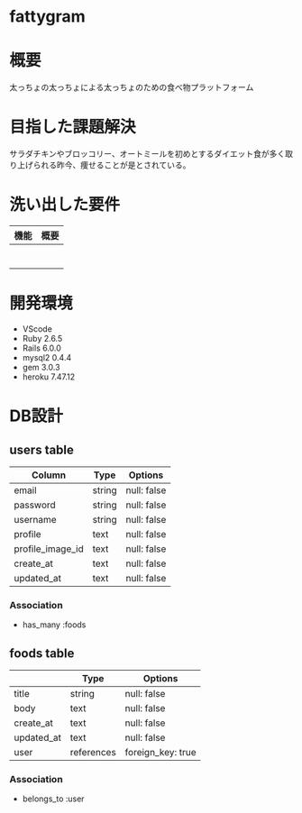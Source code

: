 # fattygram
### 

# 概要
太っちょの太っちょによる太っちょのための食べ物プラットフォーム

# 目指した課題解決
サラダチキンやブロッコリー、オートミールを初めとするダイエット食が多く取り上げられる昨今、痩せることが是とされている。

# 洗い出した要件

| 機能             | 概要                                              |
|-----------------|---------------------------------------------------|
|    |      |
|  |           |
|    |                      |
|  |                    |
|    |  |
|     |               |
|     |      |

# 開発環境

- VScode
- Ruby 2.6.5
- Rails 6.0.0
- mysql2 0.4.4
- gem 3.0.3
- heroku 7.47.12

# DB設計

## users table

| Column             | Type                | Options                 |
|--------------------|---------------------|-------------------------|
| email              | string              | null: false             |
| password           | string              | null: false             |
| username           | string              | null: false             |
| profile            | text                | null: false             |
| profile_image_id   | text                | null: false             |
| create_at          | text       | null: false       |
| updated_at         | text       | null: false       |

### Association

* has_many :foods

## foods table

|                             | Type       | Options           |
|-------------------------------------|------------|-------------------|
| title                               | string     | null: false       |
| body                                | text       | null: false       |
| create_at                           | text       | null: false       |
| updated_at                          | text       | null: false       |
| user                                | references | foreign_key: true |

### Association

- belongs_to :user
